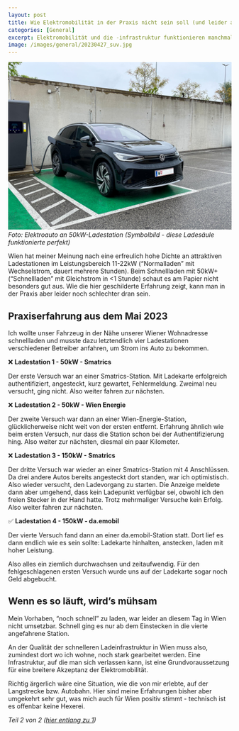 ```yaml
---
layout: post
title: Wie Elektromobilität in der Praxis nicht sein soll (und leider auch ist)
categories: [General]
excerpt: Elektromobilität und die -infrastruktur funktionieren manchmal leider noch nicht wie sie sollen.
image: /images/general/20230427_suv.jpg
---
```


![Volkswagen ID.4 an einer funktionierenden 50kW Schnellladesäule](../images/general/20230525_elektromobilitaet_laden_vw_id4-2.jpg)
_Foto: Elektroauto an 50kW-Ladestation (Symbolbild - diese Ladesäule funktionierte perfekt)_

Wien hat meiner Meinung nach eine erfreulich hohe Dichte an attraktiven Ladestationen im Leistungsbereich 11-22kW (“Normalladen” mit Wechselstrom, dauert mehrere Stunden). Beim Schnellladen mit 50kW+ (“Schnellladen” mit Gleichstrom in <1 Stunde) schaut es am Papier nicht besonders gut aus. Wie die hier geschilderte Erfahrung zeigt, kann man in der Praxis aber leider noch schlechter dran sein.

## Praxiserfahrung aus dem Mai 2023

Ich wollte unser Fahrzeug in der Nähe unserer Wiener Wohnadresse schnellladen und musste dazu letztendlich vier Ladestationen verschiedener Betreiber anfahren, um Strom ins Auto zu bekommen.

❌ __Ladestation 1 - 50kW - Smatrics__

Der erste Versuch war an einer Smatrics-Station. Mit Ladekarte erfolgreich authentifiziert, angesteckt, kurz gewartet, Fehlermeldung. Zweimal neu versucht, ging nicht.
Also weiter fahren zur nächsten.

❌ __Ladestation 2 - 50kW - Wien Energie__

Der zweite Versuch war dann an einer Wien-Energie-Station, glücklicherweise nicht weit von der ersten entfernt. Erfahrung ähnlich wie beim ersten Versuch, nur dass die Station schon bei der Authentifizierung hing.
Also weiter zur nächsten, diesmal ein paar Kilometer. 

❌ __Ladestation 3 - 150kW - Smatrics__

Der dritte Versuch war wieder an einer Smatrics-Station mit 4 Anschlüssen. Da drei andere Autos bereits angesteckt dort standen, war ich optimistisch.
Also wieder versucht, den Ladevorgang zu starten. Die Anzeige meldete dann aber umgehend, dass kein Ladepunkt verfügbar sei, obwohl ich den freien Stecker in der Hand hatte. Trotz mehrmaliger Versuche kein Erfolg.
Also weiter fahren zur nächsten.

✅ __Ladestation 4 - 150kW - da.emobil__

Der vierte Versuch fand dann an einer da.emobil-Station statt.
Dort lief es dann endlich wie es sein sollte: Ladekarte hinhalten, anstecken, laden mit hoher Leistung.

Also alles ein ziemlich durchwachsen und zeitaufwendig.
Für den fehlgeschlagenen ersten Versuch wurde uns auf der Ladekarte sogar noch Geld abgebucht.

## Wenn es so läuft, wird’s mühsam

Mein Vorhaben, “noch schnell” zu laden, war leider an diesem Tag in Wien nicht umsetzbar. Schnell ging es nur ab dem Einstecken in die vierte angefahrene Station.

An der Qualität der schnelleren Ladeinfrastruktur in Wien muss also, zumindest dort wo ich wohne, noch stark gearbeitet werden. Eine Infrastruktur, auf die man sich verlassen kann, ist eine Grundvoraussetzung für eine breitere Akzeptanz der Elektromobilität.

Richtig ärgerlich wäre eine Situation, wie die von mir erlebte, auf der Langstrecke bzw. Autobahn. Hier sind meine Erfahrungen bisher aber umgekehrt sehr gut, was mich auch für Wien positiv stimmt - technisch ist es offenbar keine Hexerei.


_Teil 2 von 2 ([hier entlang zu 1](../wie_elektromobilitaet_sein_sollte_positive_erfahrung_volkswagen_id4/))_